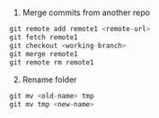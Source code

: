 ##### 
1. Merge commits from another repo
```swift
git remote add remote1 <remote-url>
git fetch remote1
git checkout <working-branch>
git merge remote1
git remote rm remote1
```
2. Rename folder
```swift
git mv <old-name> tmp
git mv tmp <new-name>
```
